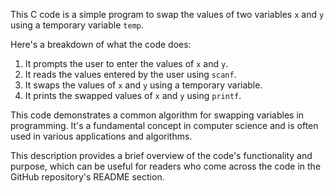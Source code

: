This C code is a simple program to swap the values of two variables `x` and `y` using a temporary variable `temp`. 

Here's a breakdown of what the code does:
1. It prompts the user to enter the values of `x` and `y`.
2. It reads the values entered by the user using `scanf`.
3. It swaps the values of `x` and `y` using a temporary variable.
4. It prints the swapped values of `x` and `y` using `printf`.

This code demonstrates a common algorithm for swapping variables in programming. It's a fundamental concept in computer science and is often used in various applications and algorithms. 

This description provides a brief overview of the code's functionality and purpose, which can be useful for readers who come across the code in the GitHub repository's README section.

